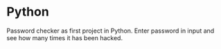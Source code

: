 # Python

Password checker as first project in Python.
Enter password in input and see how many times it has been hacked.
